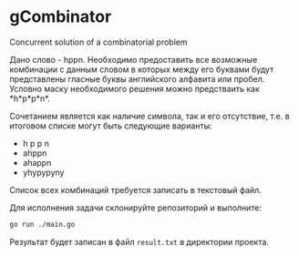 # gCombinator
Concurrent solution of a combinatorial problem


Дано слово - hppn. Необходимо предоставить все возможные комбинации с данным словом в которых между его буквами будут представлены гласные буквы английского алфавита или пробел. Условно маску необходимого решения можно предстваить как \*h\*p\*p\*n\*.

Сочетанием является как наличие символа, так и его отсутствие, т.е. в итоговом списке могут быть следующие варианты:

 -  h p p n
 - ahppn
 - ahappn
 - yhypypyny

Список всех комбинаций требуется записать в текстовый файл.

Для исполнения задачи склонируйте репозиторий и выполните:

```bash
go run ./main.go
```

Результат будет записан в файл `result.txt` в директории проекта.


